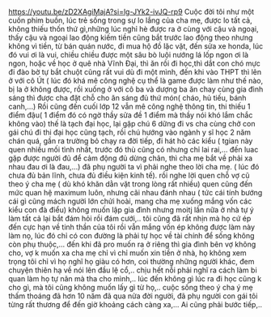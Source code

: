 https://youtu.be/zD2XAgiMajA?si=lg-JYk2-ivJQ-rp9
Cuộc đời tôi như một cuốn phim buồn, lúc trẻ sống trong sự lo lắng của cha mẹ, được lo tất cả, không thiếu thốn thứ gì,những lúc nghỉ hè được ra ở cùng với cậu và ngoại, thấy cậu và ngoại lao động kiếm tiền cũng bắt trước lao động theo nhưng không vì tiền, từ bán quán nước, đi mua hộ đồ lặc vặt, đến sửa xe honda, lúc đó vui ơi là vui, chiều chiều được một sâu bò luội nướng lá lốp ngon ơi là ngon, hoặc về học ở quê nhà Vĩnh Đại, thì ăn rồi đi học,thì dắt con chó mực đi đào bờ tự bắt chuột cũng rất vui dù đi một mình, đến khi vào THPT thì lên ở với cô Út ( lúc đó khá mê công nghệ cụ thể là game được làm như thế nào, bị la ở không được, rồi xuống ở với cô ba và dượng ba ăn chay cùng gia đình sáng thì được cha đặt chỗ cho ăn sáng đủ thứ món( cháo, hủ tiếu, bánh canh,...)
Rồi cũng đến cuối lớp 12 vẫn mê công nghệ thông tin, thi thiếu 1 điểm đậu( 1 điểm đó có ngờ thầy sửa đề 1 điểm mà thầy nói khó lắm chắc không vào) thế là tạch đại học, lại gặp chú 6 dững đi vs cha cùng chở con gái chú đi thi đại học cũng tạch, rồi chú hướng vào ngành y sĩ học 2 năm chán quá, gần ra trường bỏ chạy ra đời tiếp, đi hát hò các kiểu ( tgian này quen nhiều mối tình nhất, trước đó thù cũng có nhưng chỉ lai rai,... đến luac gặp được người đủ để cảm động đủ dừng chân, thì cha mẹ bắt về phải xa nhau đau ơi là đau,...) đã phụ người ta vì phải nghe theo lời cha mẹ. ( lúc đó chưa đủ bản lĩnh, chưa đủ điều kiện kinh tế).
rồi nghe lời quen chỗ vợ cũ theo ý cha mẹ ( dù khó khăn dằn vặt trong lòng rất nhiều) quen cũng đến mức quan hệ maximum luôn, nhưng cãi nhau đánh nhau ( tức cái tính bướng cái gì cũng mách người lớn chửi hoài, mang cha mẹ xuống mắng vốn các kiểu con đà điểu) không muốn lập gia đình nhưng moitj lần nữa ở nhà tự ý làm tất cả lại bắt đám hỏi rồi đám cưới,.. tôi cũng đã rất nhịn mà họ cứ ép đến cực hạn về tinh thần của tôi rồi vẫn mắng vốn ép không được làm này làm nọ, lúc đó chỉ có con đường là phải tự học về tài chính để sống không còn phụ thuộc,...
đến khi đã pro muốn ra ở riêng thì gia đình bên vợ không cho, vợ k muốn xa cha mẹ chỉ vì chỉ muốn xin tiền ở nhà, họ không xem trọng tôi chỉ vì họ nghĩ họ giàu có hơn, coi thường những người khác, đem chuyện thiên hạ về nói lên đầu lệ cổ,.. chịu hết nỗi phải nghĩ ra cách làm bi quan làm họ tự nãn mà tha cho mình,.. lúc đến không gì lúc ra đi học cũng k cho gì, mà tôi cũng không muốn lấy gì từ họ,.. cuộc sống theo ý cha ý mẹ thấm thoáng đã hơn 10 năm đã qua nửa đời người, đã phụ người con gái tôi từng rất thương để đến giờ khoảng cách càng xa,... Ai cũng phải bước tiếp,..